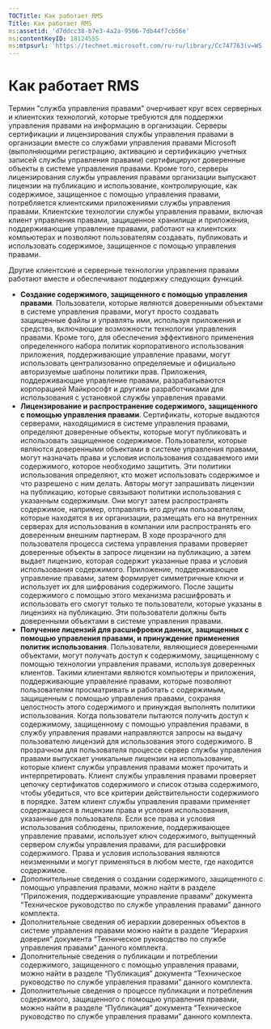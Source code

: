 ```yaml
---
TOCTitle: Как работает RMS
Title: Как работает RMS
ms:assetid: 'd7ddcc38-b7e3-4a2a-9506-7db44f7cb56e'
ms:contentKeyID: 18124555
ms:mtpsurl: 'https://technet.microsoft.com/ru-ru/library/Cc747763(v=WS.10)'
---
```


Как работает RMS
================

Термин "служба управления правами" очерчивает круг всех серверных и клиентских технологий, которые требуются для поддержки управления правами на информацию в организации. Серверы сертификации и лицензирования службы управления правами в организации вместе со службами управления правами Microsoft (выполняющими регистрацию, активацию и сертификацию учетных записей службы управления правами) сертифицируют доверенные объекты в системе управления правами. Кроме того, серверы лицензирования службы управления правами организации выпускают лицензии на публикацию и использование, контролирующие, как содержимое, защищенное с помощью управления правами, потребляется клиентскими приложениями службы управления правами. Клиентские технологии службы управления правами, включая клиент управления правами, защищенное хранилище и приложения, поддерживающие управление правами, работают на клиентских компьютерах и позволяют пользователям создавать, публиковать и использовать содержимое, защищенное с помощью управления правами.

Другие клиентские и серверные технологии управления правами работают вместе и обеспечивают поддержку следующих функций.

-   **Создание содержимого, защищенного с помощью управления правами**. Пользователи, которые являются доверенными объектами в системе управления правами, могут просто создавать защищенные файлы и управлять ими, используя приложения и средства, включающие возможности технологии управления правами. Кроме того, для обеспечения эффективного применения определенного набора политик корпоративного использования приложения, поддерживающие управление правами, могут использовать централизованно определяемые и официально авторизуемые шаблоны политики прав. Приложения, поддерживающие управление правами, разрабатываются корпорацией Майкрософт и другими разработчиками для использования с установкой службы управления правами.
-   **Лицензирование и распространение содержимого, защищенного с помощью управления правами**. Сертификаты, которые выдаются серверами, находящимися в системе управления правами, определяют доверенные объекты, которые могут публиковать и использовать защищенное содержимое. Пользователи, которые являются доверенными объектами в системе управления правами, могут назначать права и условия использования создаваемого ими содержимого, которое необходимо защитить. Эти политики использования определяют, кто может использовать содержимое и что разрешено с ним делать. Авторы могут запрашивать лицензии на публикацию, которые связывают политики использования с указанным содержимым. Они могут затем распространять содержимое, например, отправлять его другим пользователям, которые находятся в их организации, размещать его на внутренних серверах для использования в компании или распространять его доверенным внешним партнерам.
    В ходе прозрачного для пользователя процесса система управления правами проверяет доверенные объекты в запросе лицензии на публикацию, а затем выдает лицензию, которая содержит указанные права и условия использования содержимого. Приложение, поддерживающее управление правами, затем формирует симметричные ключи и использует их для шифрования содержимого. После защиты содержимого с помощью этого механизма расшифровать и использовать его смогут только те пользователи, которые указаны в лицензиях на публикацию. Эти пользователи должны быть доверенными объектами в системе управления правами.
-   **Получение лицензий для расшифровки данных, защищенных с помощью управления правами, и принуждение применения политик использования**. Пользователи, являющиеся доверенными объектами, могут получать доступ к содержимому, защищенному с помощью технологии управления правами, используя доверенных клиентов. Такими клиентами являются компьютеры и приложения, поддерживающие управление правами, которые позволяют пользователям просматривать и работать с содержимым, защищенным с помощью управления правами, сохраняя целостность этого содержимого и принуждая выполнять политики использования. Когда пользователи пытаются получить доступ к содержимому, защищенному с помощью управления правами, в службу управления правами направляются запросы на выдачу пользователю лицензий для использования этого содержимого.
    В прозрачном для пользователя процессе сервер службы управления правами выпускает уникальные лицензии на использование, которые клиент службы управления правами может прочитать и интерпретировать. Клиент службы управления правами проверяет цепочку сертификатов содержимого и список отзыва содержимого, чтобы убедиться, что все критерии действительности содержимого в порядке. Затем клиент службы управления правами применяет содержащиеся в лицензии права и условия использования, указанные для пользователя. Если все права и условия использования соблюдены, приложение, поддерживающее управление правами, использует ключ содержимого, выпущенный сервером службы управления правами, для расшифровки содержимого. Права и условия использования являются неизменными и могут применяться в любом месте, где находится содержимое.
-   Дополнительные сведения о создании содержимого, защищенного с помощью управления правами, можно найти в разделе “Приложения, поддерживающие управление правами” документа “Техническое руководство по службе управления правами” данного комплекта.
-   Дополнительные сведения об иерархии доверенных объектов в системе управления правами можно найти в разделе “Иерархия доверия” документа “Техническое руководство по службе управления правами” данного комплекта.
-   Дополнительные сведения о публикации и потреблении содержимого, защищенного с помощью управления правами, можно найти в разделе “Публикация” документа “Техническое руководство по службе управления правами” данного комплекта.
-   Дополнительные сведения о процессе публикации и потребления содержимого, защищенного с помощью управления правами, можно найти в разделе “Публикация” документа “Техническое руководство по службе управления правами” данного комплекта.

